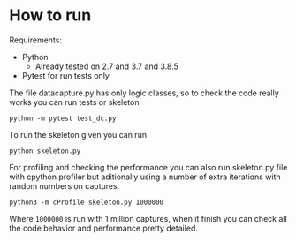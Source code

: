 # How to run

Requirements: 
 - Python 
	 - Already tested on 2.7 and 3.7 and 3.8.5
 - Pytest for run tests only

The file datacapture.py has only logic classes, so to check the code really works you can run tests or skeleton

    python -m pytest test_dc.py

To run the skeleton given you can run 

    python skeleton.py

For profiling and checking the performance you can also run skeleton.py file with cpython profiler but aditionally using a number of extra iterations with random numbers on captures.

    python3 -m cProfile skeleton.py 1000000

Where `1000000` is run with 1 million captures, when it finish you can check all the code behavior and performance pretty detailed.

